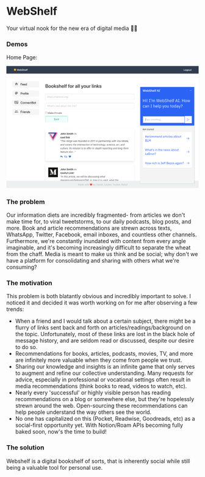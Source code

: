 # WebShelf
Your virtual nook for the new era of digital media 🤩📖

### Demos
Home Page:

![home](docs/home.png "User Dashboard + AI Chatbot")

### The problem
Our information diets are incredibly fragmented- from articles we don't make time for, to viral tweetstorms, to our daily podcasts, blog posts, and more.
Book and article recommendations are strewn across texts, WhatsApp, Twitter, Facebook, email inboxes, and countless other channels. Furthermore, we're constantly inundated with content from every angle imaginable, and it's becoming increasingly difficult to separate the wheat from the chaff.
Media is meant to make us think and be social; why don't we have a platform for consolidating and sharing with others what we're consuming?

### The motivation
This problem is both blatantly obvious and incredibly important to solve. I noticed it and decided it was worth working on for me after observing a few trends:
* When a friend and I would talk about a certain subject, there might be a flurry of links sent back and forth on articles/readings/background on the topic. Unfortunately, most of these links are lost in the black hole of message history, and are seldom read or discussed, despite our desire to do so.
* Recommendations for books, articles, podcasts, movies, TV, and more are infinitely more valuable when they come from people we trust.
* Sharing our knowledge and insights is an infinite game that only serves to augment and refine our collective understanding. Many requests for advice, especially in professional or vocational settings often result in media recommendations (think books to read, videos to watch, etc).
* Nearly every 'successful' or highly visible person has reading recommendations on a blog or somewhere else, but they're hopelessly strewn around the web. Open-sourcing these recommendations can help people understand the way others see the world.
* No one has capitalized on this (Pocket, Readwise, Goodreads, etc) as a social-first opportunity yet. With Notion/Roam APIs becoming fully baked soon, now's the time to build!

### The solution
Webshelf is a digital bookshelf of sorts, that is inherently social while still being a valuable tool for personal use.
